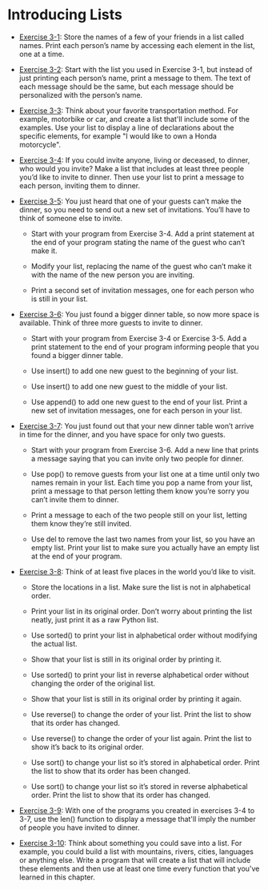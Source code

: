 # Introducing Lists

- [Exercise 3-1](exercise_03_01.py):
Store the names of a few of your friends in a list called names. Print each
person’s name by accessing each element in the list, one at a time.

- [Exercise 3-2](exercise_03_02.py):
Start with the list you used in Exercise 3-1, but instead of just printing
each person’s name, print a message to them. The text of each message should
be the same, but each message should be personalized with the person’s name.

- [Exercise 3-3](exercise_03_03.py):
Think about your favorite transportation method. For example, motorbike or
car, and create a list that'll include some of the examples. Use your list
to display a line of declarations about the specific elements, for example
"I would like to own a Honda motorcycle".

- [Exercise 3-4](exercise_03_04.py):
If you could invite anyone, living or deceased, to dinner, who would you
invite? Make a list that includes at least three people you’d like to invite
to dinner. Then use your list to print a message to each person, inviting
them to dinner.

- [Exercise 3-5](exercise_03_05.py):
You just heard that one of your guests can’t make the dinner, so you need to
send out a new set of invitations. You’ll have to think of someone else to
invite.

  - Start with your program from Exercise 3-4. Add a print statement at the end
of your program stating the name of the guest who can’t make it.

  - Modify your list, replacing the name of the guest who can’t make it with
the name of the new person you are inviting.

  - Print a second set of invitation messages, one for each person who is still
in your list.

- [Exercise 3-6](exercise_03_06.py):
You just found a bigger dinner table, so now more space is available. Think
of three more guests to invite to dinner.

  - Start with your program from Exercise 3-4 or Exercise 3-5. Add a print
statement to the end of your program informing people that you found a
bigger dinner table.

  - Use insert() to add one new guest to the beginning of your list.

  - Use insert() to add one new guest to the middle of your list.

  - Use append() to add one new guest to the end of your list. Print a new set
of invitation messages, one for each person in your list.

- [Exercise 3-7](exercise_03_07.py):
You just found out that your new dinner table won’t arrive in time for the
dinner, and you have space for only two guests.

  - Start with your program from Exercise 3-6. Add a new line that prints a
message saying that you can invite only two people for dinner.

  - Use pop() to remove guests from your list one at a time until only two
names remain in your list. Each time you pop a name from your list, print
a message to that person letting them know you’re sorry you can’t invite
them to dinner.

  - Print a message to each of the two people still on your list, letting them
know they’re still invited.

  - Use del to remove the last two names from your list, so you have an empty
list. Print your list to make sure you actually have an empty list at the
end of your program.

- [Exercise 3-8](exercise_03_08.py):
Think of at least five places in the world you’d like to visit.

  - Store the locations in a list. Make sure the list is not in alphabetical
order.

  - Print your list in its original order. Don’t worry about printing the list
neatly, just print it as a raw Python list.

  - Use sorted() to print your list in alphabetical order without modifying
the actual list.

  - Show that your list is still in its original order by printing it.

  - Use sorted() to print your list in reverse alphabetical order without
changing the order of the original list.

  - Show that your list is still in its original order by printing it again.

  - Use reverse() to change the order of your list. Print the list to show
that its order has changed.

  - Use reverse() to change the order of your list again. Print the list to
show it’s back to its original order.

  - Use sort() to change your list so it’s stored in alphabetical order. Print
the list to show that its order has been changed.

  - Use sort() to change your list so it’s stored in reverse alphabetical
order. Print the list to show that its order has changed.

- [Exercise 3-9](exercise_03_09.py):
With one of the programs you created in exercises 3-4 to 3-7, use the
len() function to display a message that'll imply the number of people
you have invited to dinner.

- [Exercise 3-10](exercise_03_10.py):
Think about something you could save into a list. For example, you could
build a list with mountains, rivers, cities, languages or anything else.
Write a program that will create a list that will include these elements
and then use at least one time every function that you've learned in
this chapter.
